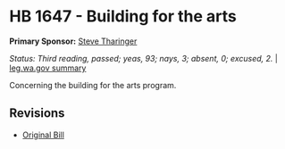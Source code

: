 # HB 1647 - Building for the arts
**Primary Sponsor:** [Steve Tharinger](/person/leg/steve.tharinger.md)

*Status: Third reading, passed; yeas, 93; nays, 3; absent, 0; excused, 2.* | [leg.wa.gov summary](https://app.leg.wa.gov/billsummary?BillNumber=1647&Year=2021)

Concerning the building for the arts program.

## Revisions
* [Original Bill](1/)